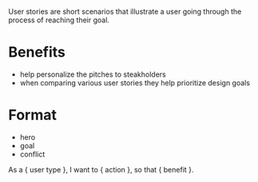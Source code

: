 User stories are short scenarios that illustrate a user going through the process of reaching their goal.

# Benefits

- help personalize the pitches to steakholders
- when comparing various user stories they help prioritize design goals

# Format

- hero
- goal
- conflict

As a { user type }, I want to { action }, so that { benefit }.

